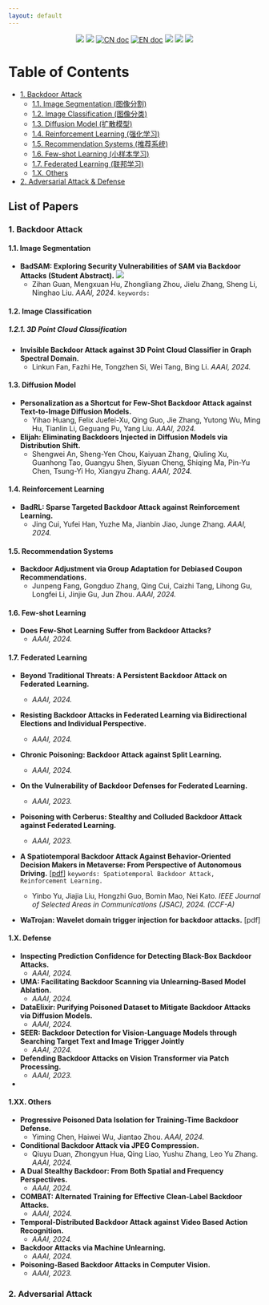 ```yaml
---
layout: default
---
```


<p align='center'>
<img src="https://img.shields.io/github/stars/ASRS-Lab/Awesome-DL-Security-and-Privacy-Papers.svg">
<img src="https://img.shields.io/github/forks/ASRS-Lab/Awesome-DL-Security-and-Privacy-Papers.svg">
<a href="README.zh-CN.md"><img src="https://img.shields.io/badge/文档-中文版-blue.svg" alt="CN doc"></a>
<a href="README.md"><img src="https://img.shields.io/badge/document-English-blue.svg" alt="EN doc"></a>
<img src="https://img.shields.io/github/repo-size/ASRS-Lab/Awesome-DL-Security-and-Privacy-Papers.svg">
<img src="https://img.shields.io/github/issues/ASRS-Lab/Awesome-DL-Security-and-Privacy-Papers.svg">
<img src="https://img.shields.io/github/issues-pr/ASRS-Lab/Awesome-DL-Security-and-Privacy-Papers.svg">
</p>


# Table of Contents

- [1. Backdoor Attack](#Backdoor-Attack)
  - [1.1. Image Segmentation (图像分割)](#11-Image-Segmentation)
  - [1.2. Image Classification (图像分类)](#12-Image-Classification)
  - [1.3. Diffusion Model (扩散模型)](#13-Diffusion-Model)
  - [1.4. Reinforcement Learning (强化学习)](#14-Reinforcement-Learning)
  - [1.5. Recommendation Systems (推荐系统)](#15-Recommendation-Systems)
  - [1.6. Few-shot Learning (小样本学习)](#16-Few-shot-Learning)
  - [1.7. Federated Learning (联邦学习)](#17-Federated-Learning)
  - [1.X. Others](#1X-Others)
- [2. Adversarial Attack & Defense](#2-Adversarial-Attack--Defense)

## List of Papers

### 1. Backdoor Attack

#### 1.1. Image Segmentation

- **BadSAM: Exploring Security Vulnerabilities of SAM via Backdoor Attacks (Student Abstract).** <span><img src="https://img.shields.io/badge/CCF_A-DC3545"></span>
  - Zihan Guan, Mengxuan Hu, Zhongliang Zhou, Jielu Zhang, Sheng Li, Ninghao Liu. *AAAI, 2024*. `keywords:`

#### 1.2. Image Classification

##### 1.2.1. 3D Point Cloud Classification

- **Invisible Backdoor Attack against 3D Point Cloud Classifier in Graph Spectral Domain.**
  - Linkun Fan, Fazhi He, Tongzhen Si, Wei Tang, Bing Li. *AAAI, 2024.*

#### 1.3. Diffusion Model

- **Personalization as a Shortcut for Few-Shot Backdoor Attack against Text-to-Image Diffusion Models.**
  - Yihao Huang, Felix Juefei-Xu, Qing Guo, Jie Zhang, Yutong Wu, Ming Hu, Tianlin Li, Geguang Pu, Yang Liu. *AAAI, 2024.*
- **Elijah: Eliminating Backdoors Injected in Diffusion Models via Distribution Shift.**
  - Shengwei An, Sheng-Yen Chou, Kaiyuan Zhang, Qiuling Xu, Guanhong Tao, Guangyu Shen, Siyuan Cheng, Shiqing Ma, Pin-Yu Chen, Tsung-Yi Ho, Xiangyu Zhang. *AAAI, 2024.*

#### 1.4. Reinforcement Learning

- **BadRL: Sparse Targeted Backdoor Attack against Reinforcement Learning.**
  - Jing Cui, Yufei Han, Yuzhe Ma, Jianbin Jiao, Junge Zhang. *AAAI, 2024.*

#### 1.5. Recommendation Systems

- **Backdoor Adjustment via Group Adaptation for Debiased Coupon Recommendations.**
  - Junpeng Fang, Gongduo Zhang, Qing Cui, Caizhi Tang, Lihong Gu, Longfei Li, Jinjie Gu, Jun Zhou. *AAAI, 2024.*

#### 1.6. Few-shot Learning

- **Does Few-Shot Learning Suffer from Backdoor Attacks?**
  - *AAAI, 2024.*

#### 1.7. Federated Learning

- **Beyond Traditional Threats: A Persistent Backdoor Attack on Federated Learning.**
  - *AAAI, 2024.*
- **Resisting Backdoor Attacks in Federated Learning via Bidirectional Elections and Individual Perspective.**
  - *AAAI, 2024.*
- **Chronic Poisoning: Backdoor Attack against Split Learning.**
  - *AAAI, 2024.*
- **On the Vulnerability of Backdoor Defenses for Federated Learning.**
  - *AAAI, 2023.*
- **Poisoning with Cerberus: Stealthy and Colluded Backdoor Attack against Federated Learning.**
  - *AAAI, 2023.*

- **A Spatiotemporal Backdoor Attack Against Behavior-Oriented Decision Makers in Metaverse: From Perspective of Autonomous Driving.** [[pdf](https://ieeexplore.ieee.org/abstract/document/10368076)] `keywords: Spatiotemporal Backdoor Attack, Reinforcement Learning.`
  - Yinbo Yu, Jiajia Liu, Hongzhi Guo, Bomin Mao, Nei Kato. *IEEE Journal of Selected Areas in Communications (JSAC), 2024. (CCF-A)* 
- **WaTrojan: Wavelet domain trigger injection for backdoor attacks.** [pdf]

#### 1.X. Defense

- **Inspecting Prediction Confidence for Detecting Black-Box Backdoor Attacks.**
  - *AAAI, 2024.*
- **UMA: Facilitating Backdoor Scanning via Unlearning-Based Model Ablation.**
  - *AAAI, 2024.*
- **DataElixir: Purifying Poisoned Dataset to Mitigate Backdoor Attacks via Diffusion Models.**
  - *AAAI, 2024.*
- **SEER: Backdoor Detection for Vision-Language Models through Searching Target Text and Image Trigger Jointly**
  - *AAAI, 2024.*
- **Defending Backdoor Attacks on Vision Transformer via Patch Processing.**
  - *AAAI, 2023.*
- 

#### 1.XX. Others

- **Progressive Poisoned Data Isolation for Training-Time Backdoor Defense.**
  - Yiming Chen, Haiwei Wu, Jiantao Zhou. *AAAI, 2024.*
- **Conditional Backdoor Attack via JPEG Compression.**
  - Qiuyu Duan, Zhongyun Hua, Qing Liao, Yushu Zhang, Leo Yu Zhang. *AAAI, 2024.*
- **A Dual Stealthy Backdoor: From Both Spatial and Frequency Perspectives.**
  - *AAAI, 2024.*
- **COMBAT: Alternated Training for Effective Clean-Label Backdoor Attacks.**
  - *AAAI, 2024.*
- **Temporal-Distributed Backdoor Attack against Video Based Action Recognition.**
  - *AAAI, 2024.*
- **Backdoor Attacks via Machine Unlearning.**
  - *AAAI, 2024.*
- **Poisoning-Based Backdoor Attacks in Computer Vision.**
  - *AAAI, 2023.*

### 2. Adversarial Attack

